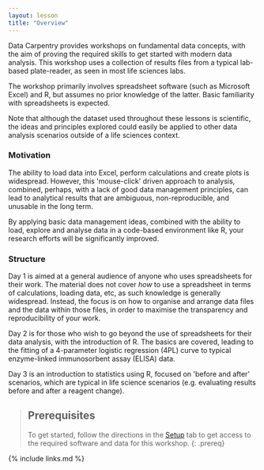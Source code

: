 ```yaml
---
layout: lesson
title: "Overview"
---
```


Data Carpentry provides workshops on fundamental data concepts, with the aim of proving the required skills to get started with modern data analysis. This workshop uses a collection of results files from a typical lab-based plate-reader, as seen in most life sciences labs.

The workshop primarily involves spreadsheet software (such as Microsoft Excel) and R, but assumes no prior knowledge of the latter. Basic familiarity with spreadsheets is expected.

Note that although the dataset used throughout these lessons is scientific, the ideas and principles explored could easily be applied to other data analysis scenarios outside of a life sciences context.

### Motivation

The ability to load data into Excel, perform calculations and create plots is widespread. However, this 'mouse-click' driven approach to analysis, combined, perhaps, with a lack of good data management principles, can lead to analytical results that are ambiguous, non-reproducible, and unusable in the long term.

By applying basic data management ideas, combined with the ability to load, explore and analyse data in a code-based environment like R, your research efforts will be significantly improved.


### Structure

Day 1 is aimed at a general audience of anyone who uses spreadsheets for their work. The material does not cover *how* to use a spreadsheet in terms of calculations, loading data, etc, as such knowledge is generally widespread. Instead, the focus is on how to organise and arrange data files and the data within those files, in order to maximise the transparency and reproducibility of your work.

Day 2 is for those who wish to go beyond the use of spreadsheets for their data analysis, with the introduction of R. The basics are covered, leading
to the fitting of a 4-parameter logistic regression (4PL) curve to typical enzyme-linked immunosorbent assay (ELISA) data.

Day 3 is an introduction to statistics using R, focused on 'before and after' scenarios, which are typical in life science scenarios (e.g. evaluating results before and after a reagent change).

> ## Prerequisites
>
> To get started, follow the directions in the [Setup](setup.html) tab to get access to the required software and data for this workshop.
{: .prereq}


{% include links.md %}

